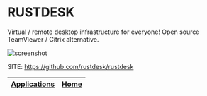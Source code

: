# RUSTDESK

 Virtual / remote desktop infrastructure for everyone! 
 Open source TeamViewer / Citrix alternative.
 
 ![screenshot](https://user-images.githubusercontent.com/71636191/171661982-430285f0-2e12-4b1d-9957-4a58e375304d.png)

 SITE: https://github.com/rustdesk/rustdesk

 | [Applications](https://portable-linux-apps.github.io/apps.html) | [Home](https://portable-linux-apps.github.io)
 | --- | --- |

